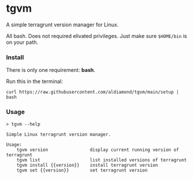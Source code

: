# tgvm
A simple terragrunt version manager for Linux.

All bash. Does not required elivated privileges. Just make sure `$HOME/bin` is on your path.

### Install

There is only one requirement: **bash**.


Run this in the terminal:

```
curl https://raw.githubusercontent.com/aldiamond/tgvm/main/setup | bash
```

### Usage

```
> tgvm --help
 
Simple Linux terragrunt version manager.
 
Usage:
    tgvm version                display current running version of terragrunt
    tgvm list                   list installed versions of terragrunt
    tgvm install {{version}}    install terragrunt version
    tgvm set {{version}}        set terragrunt version
```
